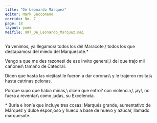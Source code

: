 ```yaml
---
title: "De Leonardo Márquez"
editor: Mark Saccomano
corrido: No. 7
page: 18
layout: poem
meifile: 007_De_Leonardo_Marquez.mei
---
```


Ya venimos, ya llegamos\\
todos los del Maracote,\\
todos los que destapamos\\
del miedo del Marquesote.\*

Vengo a que me des razones\\
de ese invito general,\\
del que trajo mil cañones\\
tamaño de Catedral.

Dicen que hasta las viejitas\\
le fueron a dar coronas\\
y le trajeron rositas\\
hasta catrinas pelonas.

Porque supo que había minas,\\
dicen que entro? con violencia,\\
¡ay!, no fuera a reventar\\
como judas, su Excelencia.



\* Burla e ironía que incluye tres cosas: Marqués grande, aumentativo de Márquez y dulce
esponjoso y hueco a base de huevo y azúcar, llamado marquesote.
